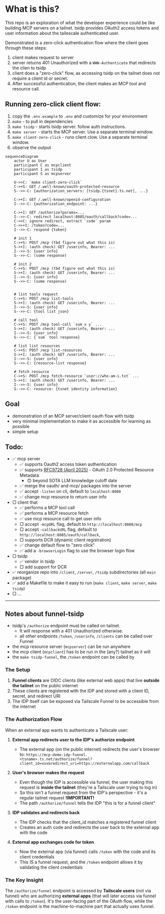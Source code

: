 # What is this?

This repo is an exploration of what the developer experience could be like building MCP servers on a tailnet. tsidp provides OAuth2 access tokens and user information about the tailescale authenticated user.

Demonstrated is a zero-click authentication flow where the client goes through these steps:

1. client makes request to server
2. server returns 401 Unauthorized with a `WWW-Authenticate` that redirects the clien to tsidp
3. client does a "zero-click" flow, as accessing tsidp on the tailnet does not require a client id or secret.
4. After successful authentication, the client makes an MCP tool and resource call.

## Running zero-click client flow:

1. copy the `.env.example` to `.env` and customize for your environment
2. `make` - to pull in dependencies
3. `make tsidp` - starts tsidp server. follow auth instructions.
4. `make server` - starts the MCP server. Use a separate terminal window.
5. `make client-zero-click` - runs client clow. Use a separate terminal window.
6. observe the output

```mermaid
sequenceDiagram
    actor U as User
    participant C as mcpclient
    participant I as tsidp
    participant S as mcpserver

    U->>C: `make client-zero-click`
    C->+S: GET /.well-known/oauth-protected-resource
    S-->>-C: {authorization_servers: [tsidp.{tsnet}.ts.net], ...}

    C->+I: GET /.well-known/openid-configuration
    I-->>-C: {authorization_endpoint: ...}

    C->+I: GET /authorize?params=...
    I-->>-C: redirect localhost:8085/oauth/callback?code=...
    C->>C: ignore redirect, extract `code` param
    C->>+I: /token?code=...
    I-->>-C: respond {token}

    # init 1
    C->+S: POST /mcp (tbd figure out what this is)
    S->+I: (auth check) GET /userinfo, Bearer: ...
    I-->>-S: {user info}
    S-->>-C: (some response)

    # init 2
    C->+S: POST /mcp (tbd figure out what this is)
    S->+I: (auth check) GET /userinfo, Bearer: ...
    I-->>-S: {user info}
    S-->>-C: (some response)


    # list tools request
    C->+S: POST /mcp list-tools
    S->+I: (auth check) GET /userinfo, Bearer: ...
    I-->>-S: {user info}
    S-->>-C: {tool list json}

    # call tool
    C->+S: POST /mcp tool-call `sum x y` ...
    S->+I: (auth check) GET /userinfo, Bearer: ...
    I-->>-S: {user info}
    S-->>-C: {`sum` tool response}

    # list list resources
    C->+S: POST /mcp list-resources
    S->+I: (auth check) GET /userinfo, Bearer: ...
    I-->>-S: {user info}
    S-->>-C: {resource-list response}

    # fetch resource
    C->+S: POST /mcp fetch-resource `user://who-am-i.txt` ...
    S->+I: (auth check) GET /userinfo, Bearer: ...
    I-->>-S: {user info}
    S-->>-C: resource: {tsnet identity information}
```

## Goal

- demonstration of an MCP server/client oauth flow with tsidp
- very minimal implementation to make it as accessible for learning as possible
- simple setup

## Todo:

- ✅ mcp server
  - ✅ supports Oauth2 access token authentication
  - ✅ supports [RFC9728 (April 2025)](https://www.rfc-editor.org/rfc/rfc9728.html) - OAuth 2.0 Protected Resource Metadata
    - 🙃 beyond SOTA LLM knowledge cutoff date
  - ✅ merge the oauth/ and mcp/ packages into the server
  - ✅ accept `-listen` on cli, default to `localhost:8080`
  - ✅ change mcp resource to return user info
- ▢ client that
  - ✅ performs a MCP tool call
  - ✅ performs a MCP resource fetch
  - ✅ use mcp resource call to get user info
  - ▢ accept `-mcpURL` flag, default to `http://localhost:8080/mcp`
  - ▢ accept `-callbackURL` flag, default to `http://localhost:8085/oauth/callback`,
  - ▢ supports DCR (dynamic client registration)
  - ✅ change default flow to "zero click"
  - ✅ add a `-browserLogin` flag to use the browser login flow
- ▢ tsidp
  - ✅ vendor in tsidp
  - ▢ add support for DCR
- ✅ reorganize repo into `/client`, `/server`, `/tsidp` subdirectories (all `main` package)
- ✅ add a Makefile to make it easy to run (`make client`, `make server`, `make tsidp`)
- ▢ ...

---

## Notes about funnel-tsidp

- tsidp's `/authorize` endpoint must be called on tailnet.
  - It will response with a 401 Unauthorized otherwise.
  - all other endpoints `/token`, `/userinfo`, `/clients` can be called over Funnel
- the mcp resource server (`mcpserver`) can be run anywhere
- the mcp client (`mcpclient`) has to be run in the (any?) tailnet as it will
- the `make tsidp-funnel`, the `/token` endpoint can be called by

### The Setup

1. **Funnel clients** are OIDC clients (like external web apps) that live **outside the tailnet** on the public internet
2. These clients are registered with the IDP and stored with a client ID, secret, and redirect URI
3. The IDP itself can be exposed via Tailscale Funnel to be accessible from the internet

### The Authorization Flow

When an external app wants to authenticate a Tailscale user:

1. **External app redirects user to the IDP's authorize endpoint**

   - The external app (on the public internet) redirects the user's browser to: `https://mcp-demo-idp-funnel.<tsname>.ts.net/authorize/funnel?client_id=xxx&redirect_uri=https://externalapp.com/callback`

2. **User's browser makes the request**

   - Even though the IDP is accessible via funnel, the user making this request is **inside the tailnet** (they're a Tailscale user trying to log in)
   - So this isn't a funnel request from the IDP's perspective - it's a regular tailnet request **!IMPORTANT!**
   - The path `/authorize/funnel` tells the IDP "this is for a funnel client"

3. **IDP validates and redirects back**

   - The IDP checks that the client_id matches a registered funnel client
   - Creates an auth code and redirects the user back to the external app with the code

4. **External app exchanges code for token**
   - Now the external app (via funnel) calls `/token` with the code and its client credentials
   - This IS a funnel request, and the `/token` endpoint allows it by validating the client credentials

### The Key Insight

The `/authorize/funnel` endpoint is accessed by **Tailscale users** (not via funnel) who are authorizing **external apps** (that will later access via funnel with calls to `/token`). It's the user-facing part of the OAuth flow, while the `/token` endpoint is the machine-to-machine part that actually uses funnel.
